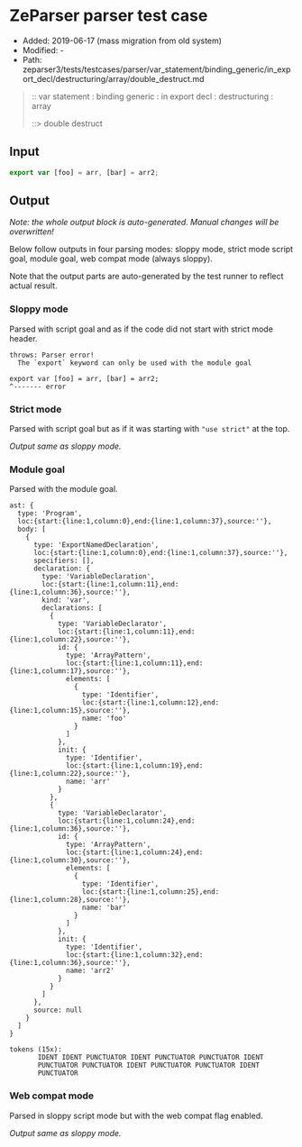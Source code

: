 # ZeParser parser test case

- Added: 2019-06-17 (mass migration from old system)
- Modified: -
- Path: zeparser3/tests/testcases/parser/var_statement/binding_generic/in_export_decl/destructuring/array/double_destruct.md

> :: var statement : binding generic : in export decl : destructuring : array
>
> ::> double destruct

## Input

`````js
export var [foo] = arr, [bar] = arr2;
`````

## Output

_Note: the whole output block is auto-generated. Manual changes will be overwritten!_

Below follow outputs in four parsing modes: sloppy mode, strict mode script goal, module goal, web compat mode (always sloppy).

Note that the output parts are auto-generated by the test runner to reflect actual result.

### Sloppy mode

Parsed with script goal and as if the code did not start with strict mode header.

`````
throws: Parser error!
  The `export` keyword can only be used with the module goal

export var [foo] = arr, [bar] = arr2;
^------- error
`````

### Strict mode

Parsed with script goal but as if it was starting with `"use strict"` at the top.

_Output same as sloppy mode._

### Module goal

Parsed with the module goal.

`````
ast: {
  type: 'Program',
  loc:{start:{line:1,column:0},end:{line:1,column:37},source:''},
  body: [
    {
      type: 'ExportNamedDeclaration',
      loc:{start:{line:1,column:0},end:{line:1,column:37},source:''},
      specifiers: [],
      declaration: {
        type: 'VariableDeclaration',
        loc:{start:{line:1,column:11},end:{line:1,column:36},source:''},
        kind: 'var',
        declarations: [
          {
            type: 'VariableDeclarator',
            loc:{start:{line:1,column:11},end:{line:1,column:22},source:''},
            id: {
              type: 'ArrayPattern',
              loc:{start:{line:1,column:11},end:{line:1,column:17},source:''},
              elements: [
                {
                  type: 'Identifier',
                  loc:{start:{line:1,column:12},end:{line:1,column:15},source:''},
                  name: 'foo'
                }
              ]
            },
            init: {
              type: 'Identifier',
              loc:{start:{line:1,column:19},end:{line:1,column:22},source:''},
              name: 'arr'
            }
          },
          {
            type: 'VariableDeclarator',
            loc:{start:{line:1,column:24},end:{line:1,column:36},source:''},
            id: {
              type: 'ArrayPattern',
              loc:{start:{line:1,column:24},end:{line:1,column:30},source:''},
              elements: [
                {
                  type: 'Identifier',
                  loc:{start:{line:1,column:25},end:{line:1,column:28},source:''},
                  name: 'bar'
                }
              ]
            },
            init: {
              type: 'Identifier',
              loc:{start:{line:1,column:32},end:{line:1,column:36},source:''},
              name: 'arr2'
            }
          }
        ]
      },
      source: null
    }
  ]
}

tokens (15x):
       IDENT IDENT PUNCTUATOR IDENT PUNCTUATOR PUNCTUATOR IDENT
       PUNCTUATOR PUNCTUATOR IDENT PUNCTUATOR PUNCTUATOR IDENT
       PUNCTUATOR
`````


### Web compat mode

Parsed in sloppy script mode but with the web compat flag enabled.

_Output same as sloppy mode._
